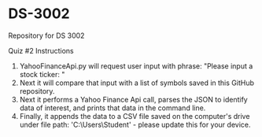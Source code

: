 # DS-3002
Repository for DS 3002

Quiz #2 Instructions

1. YahooFinanceApi.py will request user input with phrase: "Please input a stock ticker: "
2. Next it will compare that input with a list of symbols saved in this GitHub repository.
3. Next it performs a Yahoo Finance Api call, parses the JSON to identify data of interest, and prints that data in the command line.
4. Finally, it appends the data to a CSV file saved on the computer's drive under file path: 'C:\Users\Student' - please update this for your device.
